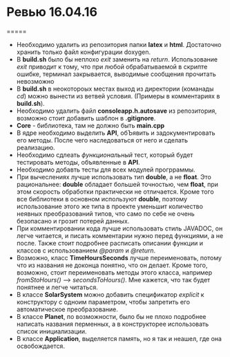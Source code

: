 # Ревью 16.04.16
=====

* Необходимо удалить из репозитория папки **latex** и **html**. Достаточно хранить только файл конфигурации doxygen.
* В **build.sh** было бы неплохо *exit* заменить на *return*. Использование *exit* приводит к тому, что при любой обрабатываемой в скрипте ошибке, терминал закрывается, выводимые сообщения прочитать невозможно
* В **build.sh** в неокотороых местах выход из директории (команады *cd*) можно вынести из ветвей условия. (Примеры в комментариях в **build.sh**).
* Необходимо удалить файл **consoleapp.h.autosave** из репозитория, возможно стоит добавить шаблон в **.gitignore**.
* **Core** - библиотека, там не должно быть **main.cpp**
* В ядре необходимо выделить **API**, обЪявить и задокументировать его методы. После чего наследоваться от него и сделать реализацию.
* Необходимо сдлеать *функциональный* тест, который будет тестировать методы, объявленные в **API**.
* Необходимо добавть тесты для всех модулей прогрраммы.
* При вычеслениях лучше использовать тип **double**, а не **float**. Это рациональнее: **double** обладает большей точностью, чем **float**, при этом скорость обработки практически не отличается. Кроме того все библиотеки в основном используют **double**, поэтому использование этого же типа в проекте уменьшит количество неявных преобразований типов, что само по себе не очень безопасано и грозит потерей данных.
* При комментировании кода лучше использовать стиль JAVADOC, он легче читается, и писать комментарии нужно перед функциями, а не после. Также стоит подробнее расписать описании функции и классов с использованием *@param* и *@return*.
* Возможно, класс **TimeHoursSeconds** лучше переименовать, потому что из названия не доконца понятно, что он делает. Кроме того, возможно, стоит переименовать методы этого класса, например *fromStoHours()* --> *secondsToHours()*. Мне кажется, что так будет понятнее и легче читаться.
* В классе **SolarSystem** можно добавить спецификатор *explicit* к конструктору с одноим параметром, чтобы запретить его автоматическое преобразование.
* В классе **Planet**, по возможности, было бы не плохо подробнее написать названия перменных, а в конструкторее использовать список инициализации.
* В классе **Application**, выделяется память, но я так и неашел, где она освобождается.